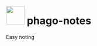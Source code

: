 # <img src="http://falkonry.com/wp-content/uploads/2015/05/falkonry_merlin_predictive_service_logo.jpg" width="50" height="50" /> phago-notes
Easy noting

